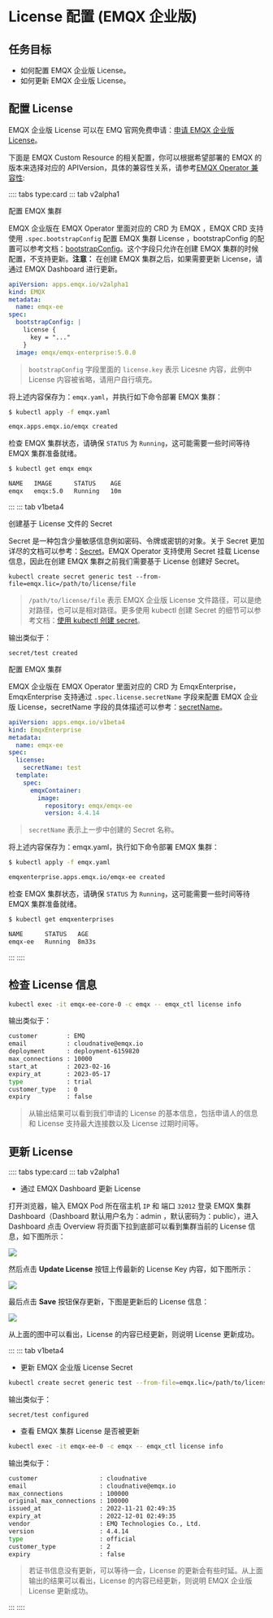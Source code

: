 # License 配置 (EMQX 企业版)

## 任务目标

- 如何配置 EMQX 企业版 License。
- 如何更新 EMQX 企业版 License。

## 配置 License

EMQX 企业版 License 可以在 EMQ 官网免费申请：[申请 EMQX 企业版 License](https://www.emqx.com/zh/apply-licenses/emqx)。

下面是 EMQX Custom Resource 的相关配置，你可以根据希望部署的 EMQX 的版本来选择对应的 APIVersion，具体的兼容性关系，请参考[EMQX Operator 兼容性](../README.md):

:::: tabs type:card
::: tab v2alpha1

配置 EMQX 集群

EMQX 企业版在 EMQX Operator 里面对应的 CRD 为 EMQX ，EMQX CRD 支持使用 `.spec.bootstrapConfig` 配置 EMQX 集群 License ，bootstrapConfig 的配置可以参考文档：[bootstrapConfig](https://www.emqx.io/docs/zh/v5.0/admin/cfg.html)。这个字段只允许在创建 EMQX 集群的时候配置，不支持更新。**注意：** 在创建 EMQX 集群之后，如果需要更新 License，请通过 EMQX Dashboard 进行更新。

```yaml
apiVersion: apps.emqx.io/v2alpha1
kind: EMQX
metadata:
  name: emqx-ee
spec:
  bootstrapConfig: |
    license {
      key = "..."
    }
  image: emqx/emqx-enterprise:5.0.0
```

> `bootstrapConfig` 字段里面的 `license.key` 表示 Licesne 内容，此例中 License 内容被省略，请用户自行填充。

将上述内容保存为：`emqx.yaml`，并执行如下命令部署 EMQX 集群：

```bash
$ kubectl apply -f emqx.yaml

emqx.apps.emqx.io/emqx created
```

检查 EMQX 集群状态，请确保 `STATUS` 为 `Running`，这可能需要一些时间等待 EMQX 集群准备就绪。

```bash
$ kubectl get emqx emqx

NAME   IMAGE      STATUS    AGE
emqx   emqx:5.0   Running   10m
```

:::
::: tab v1beta4

创建基于 License 文件的 Secret

Secret 是一种包含少量敏感信息例如密码、令牌或密钥的对象。关于 Secret 更加详尽的文档可以参考：[Secret](https://kubernetes.io/zh-cn/docs/concepts/configuration/secret/)。EMQX Operator 支持使用 Secret 挂载 License 信息，因此在创建 EMQX 集群之前我们需要基于 License 创建好 Secret。

```
kubectl create secret generic test --from-file=emqx.lic=/path/to/license/file
```

> `/path/to/license/file` 表示 EMQX 企业版 License 文件路径，可以是绝对路径，也可以是相对路径。更多使用 kubectl 创建 Secret 的细节可以参考文档：[使用 kubectl 创建 secret](https://kubernetes.io/zh-cn/docs/tasks/configmap-secret/managing-secret-using-kubectl/)。

输出类似于：

```
secret/test created
```

配置 EMQX 集群

EMQX 企业版在 EMQX Operator 里面对应的 CRD 为 EmqxEnterprise，EmqxEnterprise 支持通过 `.spec.license.secretName` 字段来配置 EMQX 企业版 License，secretName 字段的具体描述可以参考：[secretName](https://github.com/emqx/emqx-operator/blob/main-2.1/docs/en_US/reference/v1beta4-reference.md#emqxlicense)。

```yaml
apiVersion: apps.emqx.io/v1beta4
kind: EmqxEnterprise
metadata:
  name: emqx-ee
spec:
  license:
    secretName: test
  template:
    spec:
      emqxContainer:
        image:
          repository: emqx/emqx-ee
          version: 4.4.14
```

> `secretName` 表示上一步中创建的 Secret 名称。

将上述内容保存为：emqx.yaml，执行如下命令部署 EMQX 集群：

```bash
$ kubectl apply -f emqx.yaml

emqxenterprise.apps.emqx.io/emqx-ee created
```

检查 EMQX 集群状态，请确保 `STATUS` 为 `Running`，这可能需要一些时间等待 EMQX 集群准备就绪。

   ```bash
$ kubectl get emqxenterprises

NAME      STATUS   AGE
emqx-ee   Running  8m33s
   ```

:::
::::

## 检查 License 信息 

```bash
kubectl exec -it emqx-ee-core-0 -c emqx -- emqx_ctl license info 
```

输出类似于：

```bash
customer        : EMQ
email           : cloudnative@emqx.io
deployment      : deployment-6159820
max_connections : 10000
start_at        : 2023-02-16
expiry_at       : 2023-05-17
type            : trial
customer_type   : 0
expiry          : false
```

> 从输出结果可以看到我们申请的 License 的基本信息，包括申请人的信息和 License 支持最大连接数以及 License 过期时间等。

## 更新 License  

:::: tabs type:card
::: tab v2alpha1

- 通过 EMQX Dashboard 更新 License

打开浏览器，输入 EMQX Pod 所在宿主机 `IP` 和 端口 `32012` 登录 EMQX 集群 Dashboard（Dashboard 默认用户名为：admin ，默认密码为：public），进入 Dashboard 点击 Overview 将页面下拉到底部可以看到集群当前的 License 信息，如下图所示：

![](./assets/configure-emqx-license/emqx-dashboard-license.png)

然后点击 **Update License** 按钮上传最新的 License Key 内容，如下图所示：

![](./assets/configure-emqx-license/emqx-license-upload.png)

最后点击 **Save** 按钮保存更新，下图是更新后的 License 信息：

![](./assets/configure-emqx-license/emqx-license-update.png)

从上面的图中可以看出，License 的内容已经更新，则说明 License 更新成功。

::: 
::: tab v1beta4

- 更新 EMQX 企业版 License Secret

```bash
kubectl create secret generic test --from-file=emqx.lic=/path/to/license/file --dry-run -o yaml | kubectl apply -f -
```

输出类似于：

```
secret/test configured
```

- 查看 EMQX 集群 License 是否被更新

```bash
kubectl exec -it emqx-ee-0 -c emqx -- emqx_ctl license info 
```

输出类似于：

```bash
customer                 : cloudnative
email                    : cloudnative@emqx.io
max_connections          : 100000
original_max_connections : 100000
issued_at                : 2022-11-21 02:49:35
expiry_at                : 2022-12-01 02:49:35
vendor                   : EMQ Technologies Co., Ltd.
version                  : 4.4.14
type                     : official
customer_type            : 2
expiry                   : false
```

> 若证书信息没有更新，可以等待一会，License 的更新会有些时延。从上面输出的结果可以看出，License 的内容已经更新，则说明 EMQX 企业版 License 更新成功。 

:::
::::
